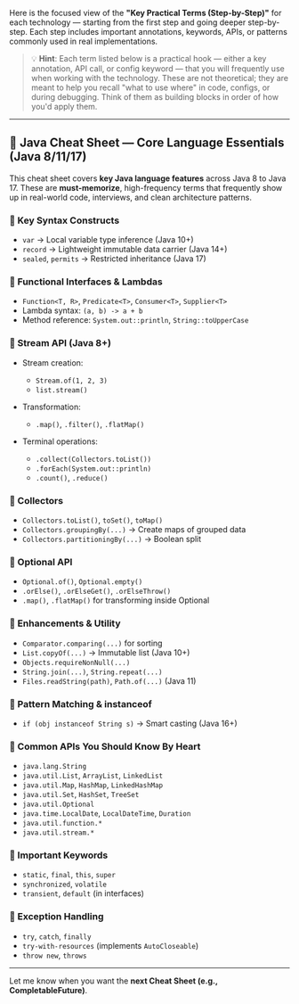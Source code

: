Here is the focused view of the **"Key Practical Terms (Step-by-Step)"** for each technology — starting from the first step and going deeper step-by-step. Each step includes important annotations, keywords, APIs, or patterns commonly used in real implementations.

> 💡 **Hint**: Each term listed below is a practical hook — either a key annotation, API call, or config keyword — that you will frequently use when working with the technology. These are not theoretical; they are meant to help you recall "what to use where" in code, configs, or during debugging. Think of them as building blocks in order of how you'd apply them.

---

## 🧠 Java Cheat Sheet — Core Language Essentials (Java 8/11/17)

This cheat sheet covers **key Java language features** across Java 8 to Java 17. These are **must-memorize**, high-frequency terms that frequently show up in real-world code, interviews, and clean architecture patterns.

### 🔹 Key Syntax Constructs

* `var` → Local variable type inference (Java 10+)
* `record` → Lightweight immutable data carrier (Java 14+)
* `sealed`, `permits` → Restricted inheritance (Java 17)

### 🔹 Functional Interfaces & Lambdas

* `Function<T, R>`, `Predicate<T>`, `Consumer<T>`, `Supplier<T>`
* Lambda syntax: `(a, b) -> a + b`
* Method reference: `System.out::println`, `String::toUpperCase`

### 🔹 Stream API (Java 8+)

* Stream creation:

    * `Stream.of(1, 2, 3)`
    * `list.stream()`
* Transformation:

    * `.map()`, `.filter()`, `.flatMap()`
* Terminal operations:

    * `.collect(Collectors.toList())`
    * `.forEach(System.out::println)`
    * `.count()`, `.reduce()`

### 🔹 Collectors

* `Collectors.toList()`, `toSet()`, `toMap()`
* `Collectors.groupingBy(...)` → Create maps of grouped data
* `Collectors.partitioningBy(...)` → Boolean split

### 🔹 Optional API

* `Optional.of()`, `Optional.empty()`
* `.orElse()`, `.orElseGet()`, `.orElseThrow()`
* `.map()`, `.flatMap()` for transforming inside Optional

### 🔹 Enhancements & Utility

* `Comparator.comparing(...)` for sorting
* `List.copyOf(...)` → Immutable list (Java 10+)
* `Objects.requireNonNull(...)`
* `String.join(...)`, `String.repeat(...)`
* `Files.readString(path)`, `Path.of(...)` (Java 11)

### 🔹 Pattern Matching & instanceof

* `if (obj instanceof String s)` → Smart casting (Java 16+)

### 🔹 Common APIs You Should Know By Heart

* `java.lang.String`
* `java.util.List`, `ArrayList`, `LinkedList`
* `java.util.Map`, `HashMap`, `LinkedHashMap`
* `java.util.Set`, `HashSet`, `TreeSet`
* `java.util.Optional`
* `java.time.LocalDate`, `LocalDateTime`, `Duration`
* `java.util.function.*`
* `java.util.stream.*`

### 🔹 Important Keywords

* `static`, `final`, `this`, `super`
* `synchronized`, `volatile`
* `transient`, `default` (in interfaces)

### 🔹 Exception Handling

* `try`, `catch`, `finally`
* `try-with-resources` (implements `AutoCloseable`)
* `throw new`, `throws`

---

Let me know when you want the **next Cheat Sheet (e.g., CompletableFuture)**.
